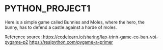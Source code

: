 # PYTHON_PROJECT1
Here is a simple game called Bunnies and Moles, where the hero, the bunny, has to defend a castle against a horde of moles.

Reference source:
https://codelearn.io/sharing/lap-trinh-game-co-ban-voi-pygame-p2
https://realpython.com/pygame-a-primer
